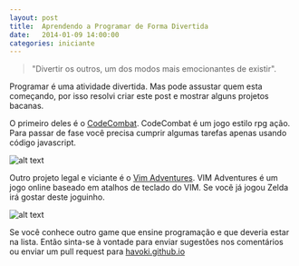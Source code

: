```yaml
---
layout: post
title:  Aprendendo a Programar de Forma Divertida
date:   2014-01-09 14:00:00
categories: iniciante
---
```

> "Divertir os outros, um dos modos mais emocionantes de existir".

Programar é uma atividade divertida. Mas pode assustar quem esta começando, por 
isso resolvi criar este post e mostrar alguns projetos bacanas.

O primeiro deles é o [CodeCombat](http://codecombat.com). CodeCombat é um jogo 
estilo rpg ação. Para passar de fase você precisa cumprir algumas tarefas apenas
usando código javascript.

![alt text](http://codecombat.com/images/pages/home/front_screenshot_01.png)

Outro projeto legal e viciante é o [Vim Adventures](http://vim-adventures.com/).
VIM Adventures é um jogo online baseado em atalhos de teclado do VIM. Se você já
jogou Zelda irá gostar deste joguinho.

![alt text](http://www.blogcdn.com/www.engadget.com/media/2012/04/vimadventuresgamefun.jpg)

Se você conhece outro game que ensine programação e que deveria estar na lista.
Então sinta-se à vontade para enviar sugestões nos comentários ou enviar um pull 
request para [havoki.github.io](https://github.com/havoki/havoki.github.io) 
